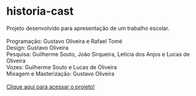 # historia-cast
Projeto desenvolvido para apresentação de um trabalho escolar.<br><br>
Programação: Gustavo Oliveira e Rafael Tomé <br>
Design: Gustavo Oliveira <br>
Pesquisa: Guilherme Souto, João Sirqueira, Letícia dos Anjos e Lucas de Oliveira <br> 
Vozes: Guilherme Souto e Lucas de Oliveira <br>
Mixagem e Masterização: Gustavo Oliveira <br><br>
[Clique aqui para acessar o projeto!](https://gustavoo011.github.io/historia-cast/)
